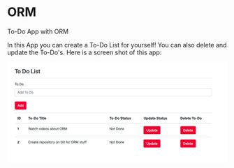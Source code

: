 # ORM
To-Do App with ORM

In this App you can create a To-Do List for yourself! You can also delete and update the To-Do's. Here is a screen shot of this app:

![image](https://github.com/meltemkenis/ORM/blob/master/images/Ekran%20Resmi%202020-01-25%2022.17.23.png)
